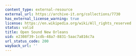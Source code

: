 ```yaml
---
content_type: external-resource
external_url: https://archive-it.org/collections/7730
has_external_license_warning: true
license: https://en.wikipedia.org/wiki/All_rights_reserved
status: valid
title: Open Sound New Orleans
uid: e2308f39-1cdb-48a7-8831-5aac7a816c7a
url_status_code: 200
wayback_url: ''
---
```

